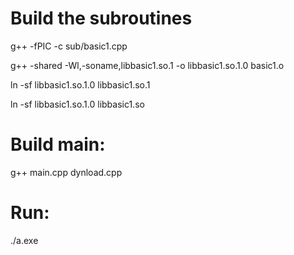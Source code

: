 # Build the subroutines

g++ -fPIC -c sub/basic1.cpp

g++ -shared -Wl,-soname,libbasic1.so.1 -o libbasic1.so.1.0  basic1.o

ln -sf libbasic1.so.1.0 libbasic1.so.1

ln -sf libbasic1.so.1.0 libbasic1.so

# Build main:

g++ main.cpp dynload.cpp

# Run:

./a.exe

